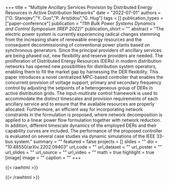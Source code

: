+++
title = "Multiple Ancillary Services Provision by Distributed Energy Resources in Active Distribution Networks"
date = "2022-07-01"
authors = ["O. Stanojev","Y. Guo","P. Aristidou","G. Hug"]
tags = []
publication_types = ["paper-conference"]
publication = "_11th Bulk Power Systems Dynamics and Control Symposium (IREP 2022)_"
publication_short = ""
abstract = "The electric power system is currently experiencing radical changes stemming from the increasing share of renewable energy resources and the consequent decommissioning of conventional power plants based on synchronous generators. Since the principal providers of ancillary services are being phased out, new flexibility and reserve providers are needed. The proliferation of Distributed Energy Resources (DERs) in modern distribution networks has opened new possibilities for distribution system operators, enabling them to fill the market gap by harnessing the DER flexibility. This paper introduces a novel centralized MPC-based controller that enables the concurrent provision of voltage support, primary and secondary frequency control by adjusting the setpoints of a heterogeneous group of DERs in active distribution grids. The input-multirate control framework is used to accommodate the distinct timescales and provision requirements of each ancillary service and to ensure that the available resources are properly allocated. Furthermore, an efficient way for incorporating network constraints in the formulation is proposed, where network decomposition is applied to a linear power flow formulation together with network reduction. In addition, different timescale dynamics of the employed DERs and their capability curves are included. The performance of the proposed controller is evaluated on several case studies via dynamic simulations of the IEEE 33-bus system."
summary = ""
featured = false
projects = []
slides = ""
doi = "10.48550/arXiv.2202.09403"
url_code = ""
url_dataset = ""
url_poster = ""
url_slides = ""
url_source = ""
url_video = ""
math = true
highlight = true
[image]
image = ""
caption = ""
+++

{{< rawhtml >}}
<div data-badge-details="right" data-badge-type="medium-donut" data-doi="10.48550/arXiv.2202.09403" data-hide-no-mentions="true" class="altmetric-embed"></div>
{{< /rawhtml >}}

